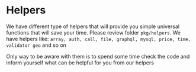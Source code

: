# Helpers
We have different type of helpers that will provide you simple universal functions that will save your time.
Please review folder `pkg/helpers`. We have helpers like:
`array, auth, call, file, graphql, mysql, price, time, validator geo` and so on

Only way to be aware with them is to spend some time check the code and inform yourself what can be helpful for you from our helpers